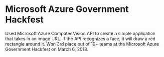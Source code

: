 # Microsoft Azure Government Hackfest 
Used Microsoft Azure Computer Vision API to create a simple application that takes in an image URL. If the API recognizes a face, it will draw a red rectangle around it. Won 3rd place out of 10+ teams at the Microsoft Azure Government Hackfest on March 6, 2018.
